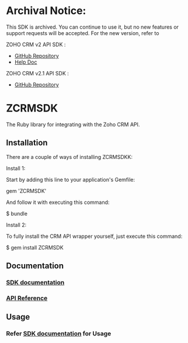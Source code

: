 # Archival Notice:

This SDK is archived. You can continue to use it, but no new features or support requests will be accepted. For the new version, refer to

ZOHO CRM v2 API SDK :
- [GitHub Repository](https://github.com/zoho/zohocrm-ruby-sdk-2.0)
- [Help Doc](https://www.zoho.com/crm/developer/docs/server-side-sdks/v3/ruby.html)

ZOHO CRM v2.1 API SDK :
- [GitHub Repository](https://github.com/zoho/zohocrm-ruby-sdk-2.1)

# ZCRMSDK

The Ruby library for integrating with the Zoho CRM API.


## Installation

There are a couple of ways of installing ZCRMSDKK:

Install 1:

Start by adding this line to your application's Gemfile:

  gem 'ZCRMSDK'

And follow it with executing this command:

  $ bundle

Install 2:

To fully install the CRM API wrapper yourself, just execute this command:

  $ gem install ZCRMSDK


## Documentation

### <a href="https://www.zoho.com/crm/developer/docs/server-side-sdks/ruby.html" rel="nofollow">SDK documentation</a>
### <a href="https://www.zoho.com/crm/developer/docs/api/overview.html" rel="nofollow">API Reference</a>

## Usage

### Refer <a href="https://www.zoho.com/crm/developer/docs/server-side-sdks/ruby.html" rel="nofollow">SDK documentation</a> for Usage


